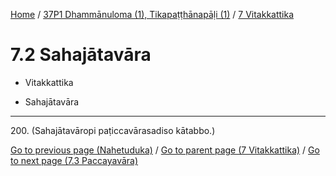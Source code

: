 
[Home](/) / [37P1 Dhammānuloma (1), Tikapaṭṭhānapāḷi (1)](...md) / [7 Vitakkattika](../37P1/7.md)

# 7.2 Sahajātavāra

* Vitakkattika

* Sahajātavāra

---

200\. (Sahajātavāropi paṭiccavārasadiso kātabbo.)



[Go to previous page (Nahetuduka)](7.1/7.1.4/Nahetuduka.md) / [Go to parent page (7 Vitakkattika)](../37P1/7.md) / [Go to next page (7.3 Paccayavāra)](7.3.md)


